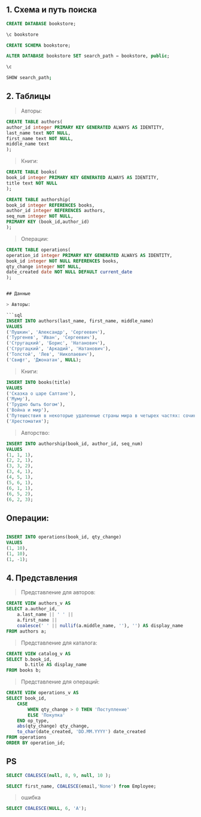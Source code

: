 ## 1. Схема и путь поиска


```sql
CREATE DATABASE bookstore;
```

```sh
\c bookstore
```

```sql
CREATE SCHEMA bookstore;
```

```sql
ALTER DATABASE bookstore SET search_path = bookstore, public;
```

```sh
\c
```

```sh
SHOW search_path;
```



## 2. Таблицы

> Авторы:

```sql
CREATE TABLE authors(
author_id integer PRIMARY KEY GENERATED ALWAYS AS IDENTITY,
last_name text NOT NULL,
first_name text NOT NULL,
middle_name text
);
```


> Книги:

```sql
CREATE TABLE books(
book_id integer PRIMARY KEY GENERATED ALWAYS AS IDENTITY,
title text NOT NULL
);
```

```sql
CREATE TABLE authorship(
book_id integer REFERENCES books,
author_id integer REFERENCES authors,
seq_num integer NOT NULL,
PRIMARY KEY (book_id,author_id)
);
```

> Операции:

```sql
CREATE TABLE operations(
operation_id integer PRIMARY KEY GENERATED ALWAYS AS IDENTITY,
book_id integer NOT NULL REFERENCES books,
qty_change integer NOT NULL,
date_created date NOT NULL DEFAULT current_date
);


## Данные

> Авторы:

```sql
INSERT INTO authors(last_name, first_name, middle_name)
VALUES
('Пушкин', 'Александр', 'Сергеевич'),
('Тургенев', 'Иван', 'Сергеевич'),
('Стругацкий', 'Борис', 'Натанович'),
('Стругацкий', 'Аркадий', 'Натанович'),
('Толстой', 'Лев', 'Николаевич'),
('Свифт', 'Джонатан', NULL);
```

> Книги:

```sql
INSERT INTO books(title)
VALUES
('Сказка о царе Салтане'),
('Муму'),
('Трудно быть богом'),
('Война и мир'),
('Путешествия в некоторые удаленные страны мира в четырех частях: сочинение Лемюэля Гулливера, сначала хирурга, а затем капитана нескольких кораблей'),
('Хрестоматия');
```

> Авторство:

```sql
INSERT INTO authorship(book_id, author_id, seq_num)
VALUES
(1, 1, 1),
(2, 2, 1),
(3, 3, 2),
(3, 4, 1),
(4, 5, 1),
(5, 6, 1),
(6, 1, 1),
(6, 5, 2),
(6, 2, 3);
```

## Операции:

```sql

INSERT INTO operations(book_id, qty_change)
VALUES
(1, 10),
(1, 10),
(1, -1);
```

## 4. Представления

> Представление для авторов:

```sql
CREATE VIEW authors_v AS
SELECT a.author_id,
    a.last_name || ' ' ||
    a.first_name ||
    coalesce(' ' || nullif(a.middle_name, ''), '') AS display_name
FROM authors a;
```

> Представление для каталога:

```sql
CREATE VIEW catalog_v AS
SELECT b.book_id,
       b.title AS display_name
FROM books b;
```

> Представление для операций:

```sql
CREATE VIEW operations_v AS
SELECT book_id,
    CASE
        WHEN qty_change > 0 THEN 'Поступление'
        ELSE 'Покупка'
    END op_type,
    abs(qty_change) qty_change,
    to_char(date_created, 'DD.MM.YYYY') date_created
FROM operations
ORDER BY operation_id;
```




## PS

```sql
SELECT COALESCE(null, 8, 9, null, 10 );
```


```sql
SELECT first_name, COALESCE(email,'None') from Employee; 
```

> ошибка

```sql
SELECT COALESCE(NULL, 6, 'A');
```